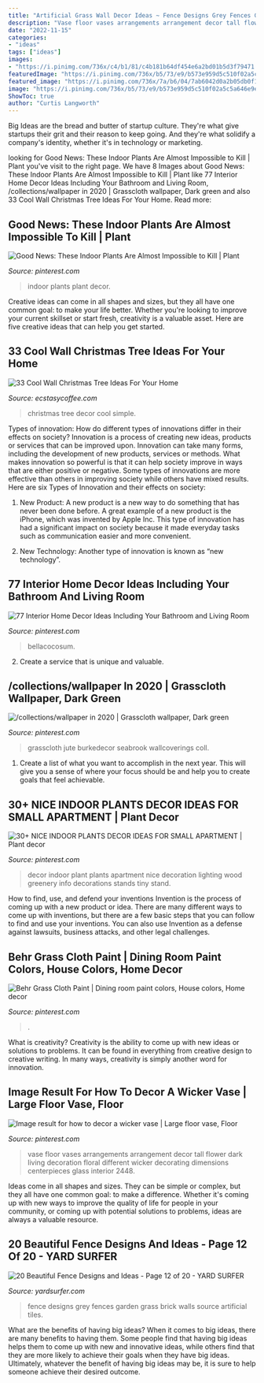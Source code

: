```yaml
---
title: "Artificial Grass Wall Decor Ideas ~ Fence Designs Grey Fences Garden Grass Brick Walls Source Artificial Tiles"
description: "Vase floor vases arrangements arrangement decor tall flower dark living decoration floral different wicker decorating dimensions centerpieces glass interior 2448"
date: "2022-11-15"
categories:
- "ideas"
tags: ["ideas"]
images:
- "https://i.pinimg.com/736x/c4/b1/81/c4b181b64df454e6a2bd01b5d3f79471.jpg"
featuredImage: "https://i.pinimg.com/736x/b5/73/e9/b573e959d5c510f02a5c5a646e9e7fea--house-colors-behr.jpg"
featured_image: "https://i.pinimg.com/736x/7a/b6/04/7ab6042d0a2b05db0f15b9095075e42a.jpg"
image: "https://i.pinimg.com/736x/b5/73/e9/b573e959d5c510f02a5c5a646e9e7fea--house-colors-behr.jpg"
ShowToc: true
author: "Curtis Langworth"
---
```



Big Ideas are the bread and butter of startup culture. They're what give startups their grit and their reason to keep going. And they're what solidify a company's identity, whether it's in technology or marketing.

	

		
looking for Good News: These Indoor Plants Are Almost Impossible to Kill | Plant you've visit to the right page. We have 8 Images about Good News: These Indoor Plants Are Almost Impossible to Kill | Plant like 77 Interior Home Decor Ideas Including Your Bathroom and Living Room, /collections/wallpaper in 2020 | Grasscloth wallpaper, Dark green and also 33 Cool Wall Christmas Tree Ideas For Your Home. Read more:
		
    
## Good News: These Indoor Plants Are Almost Impossible To Kill | Plant

<img loading=lazy src="https://i.pinimg.com/736x/9e/70/64/9e70642f24850eef2dceda864de5d298.jpg" onerror="this.onerror=null;this.src='https://tse4.mm.bing.net/th?id=OIP.55NXWys9RKDEJ1Zp01k6FgHaLI&amp;pid=15.1';" alt="Good News: These Indoor Plants Are Almost Impossible to Kill | Plant">

_Source: pinterest.com_

>indoor plants plant decor. 

	

Creative ideas can come in all shapes and sizes, but they all have one common goal: to make your life better. Whether you're looking to improve your current skillset or start fresh, creativity is a valuable asset. Here are five creative ideas that can help you get started.

    
## 33 Cool Wall Christmas Tree Ideas For Your Home

<img loading=lazy src="https://i1.wp.com/www.ecstasycoffee.com/wp-content/uploads/2016/11/wall-christmas-tree-ideas20.jpg?resize=678%2C987" onerror="this.onerror=null;this.src='https://tse3.mm.bing.net/th?id=OIP.s4_bfpi0cYTgDnnoYD9xnAHaKy&amp;pid=15.1';" alt="33 Cool Wall Christmas Tree Ideas For Your Home">

_Source: ecstasycoffee.com_

>christmas tree decor cool simple. 

	

Types of innovation: How do different types of innovations differ in their effects on society?
Innovation is a process of creating new ideas, products or services that can be improved upon. Innovation can take many forms, including the development of new products, services or methods. What makes innovation so powerful is that it can help society improve in ways that are either positive or negative. Some types of innovations are more effective than others in improving society while others have mixed results. Here are six Types of Innovation and their effects on society: 
1) New Product: A new product is a new way to do something that has never been done before. A great example of a new product is the iPhone, which was invented by Apple Inc. This type of innovation has had a significant impact on society because it made everyday tasks such as communication easier and more convenient. 

2) New Technology: Another type of innovation is known as “new technology”.

    
## 77 Interior Home Decor Ideas Including Your Bathroom And Living Room

<img loading=lazy src="https://i.pinimg.com/736x/5a/66/8e/5a668e5b76a82aef49a83db989d4a5a8.jpg" onerror="this.onerror=null;this.src='https://tse4.mm.bing.net/th?id=OIP.KBIfha9o1PqyPgzuNgqjLgHaKA&amp;pid=15.1';" alt="77 Interior Home Decor Ideas Including Your Bathroom and Living Room">

_Source: pinterest.com_

>bellacocosum. 

	

2. Create a service that is unique and valuable.

    
## /collections/wallpaper In 2020 | Grasscloth Wallpaper, Dark Green

<img loading=lazy src="https://i.pinimg.com/736x/7a/b6/04/7ab6042d0a2b05db0f15b9095075e42a.jpg" onerror="this.onerror=null;this.src='https://tse3.mm.bing.net/th?id=OIP.uC2r9m-f1tZDobz-iS1u7wHaHa&amp;pid=15.1';" alt="/collections/wallpaper in 2020 | Grasscloth wallpaper, Dark green">

_Source: pinterest.com_

>grasscloth jute burkedecor seabrook wallcoverings coll. 

	

1. Create a list of what you want to accomplish in the next year. This will give you a sense of where your focus should be and help you to create goals that feel achievable.

    
## 30+ NICE INDOOR PLANTS DECOR IDEAS FOR SMALL APARTMENT | Plant Decor

<img loading=lazy src="https://i.pinimg.com/originals/42/ec/5c/42ec5c023486d2c59867097353ed4561.jpg" onerror="this.onerror=null;this.src='https://tse2.mm.bing.net/th?id=OIP.I4T5PZYHNiJV8gLwttyhUwHaKk&amp;pid=15.1';" alt="30+ NICE INDOOR PLANTS DECOR IDEAS FOR SMALL APARTMENT | Plant decor">

_Source: pinterest.com_

>decor indoor plant plants apartment nice decoration lighting wood greenery info decorations stands tiny stand. 

	

How to find, use, and defend your inventions
Invention is the process of coming up with a new product or idea. There are many different ways to come up with inventions, but there are a few basic steps that you can follow to find and use your inventions. You can also use Invention as a defense against lawsuits, business attacks, and other legal challenges.

    
## Behr Grass Cloth Paint | Dining Room Paint Colors, House Colors, Home Decor

<img loading=lazy src="https://i.pinimg.com/736x/b5/73/e9/b573e959d5c510f02a5c5a646e9e7fea--house-colors-behr.jpg" onerror="this.onerror=null;this.src='https://tse3.mm.bing.net/th?id=OIP.Kw7jsKF-mY_ZTqj150MElQHaFj&amp;pid=15.1';" alt="Behr Grass Cloth Paint | Dining room paint colors, House colors, Home decor">

_Source: pinterest.com_

>. 

	

What is creativity?
Creativity is the ability to come up with new ideas or solutions to problems. It can be found in everything from creative design to creative writing. In many ways, creativity is simply another word for innovation.

    
## Image Result For How To Decor A Wicker Vase | Large Floor Vase, Floor

<img loading=lazy src="https://i.pinimg.com/736x/c4/b1/81/c4b181b64df454e6a2bd01b5d3f79471.jpg" onerror="this.onerror=null;this.src='https://tse4.mm.bing.net/th?id=OIP.SOdLX89lNX2Wplk419UTRwHaJ3&amp;pid=15.1';" alt="Image result for how to decor a wicker vase | Large floor vase, Floor">

_Source: pinterest.com_

>vase floor vases arrangements arrangement decor tall flower dark living decoration floral different wicker decorating dimensions centerpieces glass interior 2448. 

	

Ideas come in all shapes and sizes. They can be simple or complex, but they all have one common goal: to make a difference. Whether it's coming up with new ways to improve the quality of life for people in your community, or coming up with potential solutions to problems, ideas are always a valuable resource.

    
## 20 Beautiful Fence Designs And Ideas - Page 12 Of 20 - YARD SURFER

<img loading=lazy src="http://yardsurfer.com/wp-content/uploads/2017/01/Fence-Designs-and-Ideas-12.jpg" onerror="this.onerror=null;this.src='https://tse4.mm.bing.net/th?id=OIP.tL3XiDAy2V2AW6QBwtH5UQHaKh&amp;pid=15.1';" alt="20 Beautiful Fence Designs and Ideas - Page 12 of 20 - YARD SURFER">

_Source: yardsurfer.com_

>fence designs grey fences garden grass brick walls source artificial tiles. 

	

What are the benefits of having big ideas?
When it comes to big ideas, there are many benefits to having them. Some people find that having big ideas helps them to come up with new and innovative ideas, while others find that they are more likely to achieve their goals when they have big ideas. Ultimately, whatever the benefit of having big ideas may be, it is sure to help someone achieve their desired outcome.

